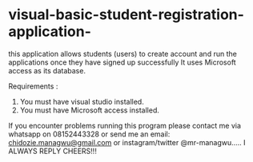 # visual-basic-student-registration-application-
this application allows students (users)  to create account and run the applications once they have signed up successfully It uses Microsoft access as its database. 

Requirements :

1. You must have visual studio installed. 
2. You must have Microsoft access installed. 

If you encounter problems running this program please contact me via whatsapp on 08152443328 or send me an email: chidozie.managwu@gmail.com or instagram/twitter @mr-managwu..... I ALWAYS REPLY
CHEERS!!! 
